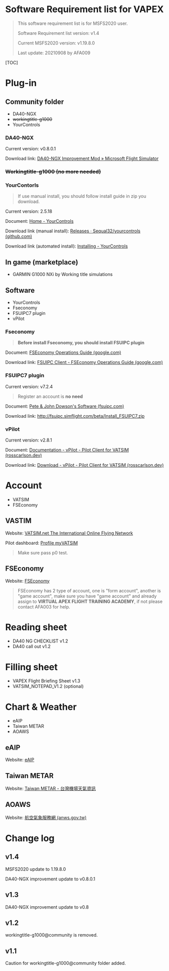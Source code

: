# Software Requirement list for VAPEX

> This software requirement list is for MSFS2020 user.
>
> Software Requirement list version: v1.4
>
> Current MSFS2020 version: v1.19.8.0
>
> Last update: 20210908 by AFA009

[TOC]

# Plug-in

## Community folder

* DA40-NGX
* ~~workingtitle-g1000~~
* YourControls

### DA40-NGX

Current version: v0.8.0.1

Download link: [DA40-NGX Improvement Mod » Microsoft Flight Simulator](https://flightsim.to/file/2738/da40-ngx-project)

### ~~Workingtitle-g1000 (no more needed)~~

### YourContorls

> If use manual install, you should follow install guide in zip you download.

Current version: 2.5.18

Document: [Home - YourControls](https://docs.yourcontrols.xyz/)

Download link (manual install): [Releases · Sequal32/yourcontrols (github.com)](https://github.com/Sequal32/yourcontrols/releases)

Download link (automated install): [Installing - YourControls](https://docs.yourcontrols.xyz/installing#automated-installer)

## In game (marketplace)

* GARMIN G1000 NXi by Working title simulations

## Software

* YourControls
* Fseconomy
* FSUIPC7 plugin
* vPilot

### Fseconomy

> **Before install Fseconomy, you should install FSUIPC plugin**

Document: [FSEconomy Operations Guide (google.com)](https://sites.google.com/site/fseoperationsguide/)

Download link: [FSUIPC Client - FSEconomy Operations Guide (google.com)](https://sites.google.com/site/fseoperationsguide/getting-started/using-the-fse-client/fs8-fs9-client)

### FSUIPC7 plugin

Current version: v7.2.4

> Register an account is **no need**

Document: [Pete & John Dowson's Software (fsuipc.com)](http://www.fsuipc.com/)

Download link: http://fsuipc.simflight.com/beta/Install_FSUIPC7.zip

### vPilot

Current version: v2.8.1

Document: [Documentation - vPilot - Pilot Client for VATSIM (rosscarlson.dev)](https://vpilot.rosscarlson.dev/Documentation)

Download link: [Download - vPilot - Pilot Client for VATSIM (rosscarlson.dev)](https://vpilot.rosscarlson.dev/Download)

# Account

* VATSIM
* FSEconomy

## VASTIM

Website: [VATSIM.net The International Online Flying Network](https://www.vatsim.net/)

Pilot dashboard: [Profile myVATSIM](https://my.vatsim.net/profile)

> Make sure pass p0 test.

## FSEconomy

Website: [FSEconomy](https://server.fseconomy.net/)

> FSEconomy has 2 type of account, one is "form account", another is "game account", make sure you have "game account" and already assign to **VIRTUAL APEX FLIGHT TRAINING ACADEMY**, if not please contact AFA003 for help.

# Reading sheet

* DA40 NG CHECKLIST v1.2
* DA40 call out v1.2

# Filling sheet

* VAPEX Flight Briefing Sheet v1.3
* VATSIM_NOTEPAD_V1.2 (optional)

# Chart & Weather

* eAIP
* Taiwan METAR
* AOAWS

## eAIP

Website: [eAIP](http://eaip.caa.gov.tw/)

## Taiwan METAR

Website: [Taiwan METAR - 台灣機場天氣資訊](https://metar.yzchen.tw/)

## AOAWS

Website: [航空氣象服務網 (anws.gov.tw)](https://aoaws.anws.gov.tw/AWS/index.php)

# Change log

## v1.4

MSFS2020 update to 1.19.8.0

DA40-NGX improvement update to v0.8.0.1

## v1.3

DA40-NGX improvement update to v0.8

## v1.2

workingtitle-g1000@community is removed.

## v1.1

Caution for workingtitle-g1000@community folder added.

